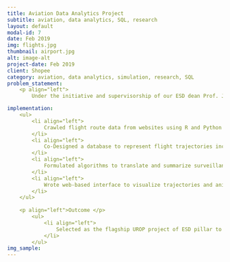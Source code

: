 ```yaml
---
title: Aviation Data Analytics Project
subtitle: aviation, data analytics, SQL, research
layout: default
modal-id: 7
date: Feb 2019
img: flights.jpg
thumbnail: airport.jpg
alt: image-alt
project-date: Feb 2019
client: Shopee
category: aviation, data analytics, simulation, research, SQL
problem_statement: 
    <p align="left"> 
        Under the initiative and supervisorship of our ESD dean Prof. Jackson, the Undergradute Research Opportunities Programme(UROP) took aim to real-time simulate the fligt aviation data from ASEAN region and connection to other regions and thereby seek optimatization by further analysis.</p>

implementation: 
    <ul>
        <li align="left">
            Crawled flight route data from websites using R and Python to simulate a flight tracking program.
        </li> 
        <li align="left">
            Co-Designed a database to represent flight trajectories including tables for waypoint and airport locations using MySQL Workbench.
        </li>
        <li align="left">
            Formulated algorithms to translate and summarize surveillance data into flight trajectory data.
        </li> 
        <li align="left">
            Wrote web-based interface to visualize trajectories and animate aircraft movements using Javascript on Cesium.
        </li> 
    </ul>
    
    <p align="left">Outcome </p>
        <ul>
            <li align="left">
                Selected as the flagship UROP project of ESD pillar to showcase in SUTD Open House 2019. I was appointed as the student researcher representative to demo and explain the UI during the Open House.
            </li> 
        </ul>
img_sample:
---
```

